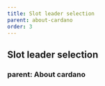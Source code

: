 ```yaml
---
title: Slot leader selection
parent: about-cardano
order: 3
---
```

## Slot leader selection
### parent: About cardano
